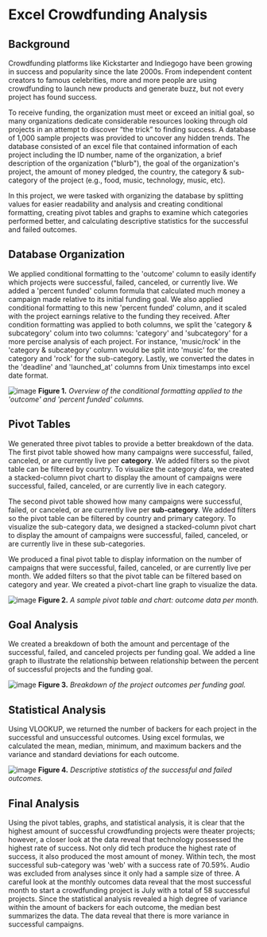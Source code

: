 # Excel Crowdfunding Analysis

## Background
Crowdfunding platforms like Kickstarter and Indiegogo have been growing in success and popularity since the late 2000s. From independent content creators to famous celebrities, more and more people are using crowdfunding to launch new products and generate buzz, but not every project has found success.

To receive funding, the organization must meet or exceed an initial goal, so many organizations dedicate considerable resources looking through old projects in an attempt to discover “the trick” to finding success. A database of 1,000 sample projects was provided to uncover any hidden trends. The database consisted of an excel file that contained information of each project including the ID number, name of the organization, a brief description of the organization ("blurb"), the goal of the organization's project, the amount of money pledged, the country, the category & sub-category of the project (e.g., food, music, technology, music, etc).

In this project, we were tasked with organizing the database by splitting values for easier readability and analysis and creating conditional formatting, creating pivot tables and graphs to examine which categories performed better, and calculating descriptive statistics for the successful and failed outcomes.

## Database Organization
We applied conditional formatting to the 'outcome' column to easily identify which projects were successful, failed, canceled, or currently live. We added a 'percent funded' column formula that calculated much money a campaign made relative to its initial funding goal. We also applied conditional formatting to this new 'percent funded' column, and it scaled with the project earnings relative to the funding they received. After condition formatting was applied to both columns, we split the 'category & subcategory' colum into two columns: 'category' and 'subcategory' for a more percise analysis of each project. For instance, 'music/rock' in the 'category & subcategory' column would be split into 'music' for the category and 'rock' for the sub-category. Lastly, we converted the dates in the 'deadline' and 'launched_at' columns from Unix timestamps into excel date format.

  ![image](https://github.com/nicholaishaw/excel-challenge/assets/135463220/37437e39-4fbd-4c8e-8c24-7a9abeeff169)
  **Figure 1.** *Overview of the conditional formatting applied to the 'outcome' and 'percent funded' columns.*

## Pivot Tables
We generated three pivot tables to provide a better breakdown of the data. The first pivot table showed how many campaigns were successful, failed, canceled, or are currently live per **category**. We added filters so the pivot table can be filtered by country. To visualize the category data, we created a stacked-column pivot chart to display the amount of campaigns were successful, failed, canceled, or are currently live in each category.

The second pivot table showed how many campaigns were successful, failed, or canceled, or are currently live per **sub-category**. We added filters so the pivot table can be filtered by country and primary category. To visualize the sub-category data, we designed a stacked-column pivot chart to display the amount of campaigns were successful, failed, canceled, or are currently live in these sub-categories.

We produced a final pivot table to display information on the number of campaigns that were successful, failed, canceled, or are currently live per month. We added filters so that the pivot table can be filtered based on category and year. We created a pivot-chart line graph to visualize the data.

  ![image](https://github.com/nicholaishaw/excel-challenge/assets/135463220/c3473009-39e8-448f-bdc1-9fdad97521e3)
  **Figure 2.** *A sample pivot table and chart: outcome data per month.*

## Goal Analysis
We created a breakdown of both the amount and percentage of the successful, failed, and canceled projects per funding goal. We added a line graph to illustrate the relationship between relationship between the percent of successful projects and the funding goal.

  ![image](https://github.com/nicholaishaw/excel-challenge/assets/135463220/d144268e-2b00-4791-bc11-f811adba1c04)
  **Figure 3.** *Breakdown of the project outcomes per funding goal.*

## Statistical Analysis
Using VLOOKUP, we returned the number of backers for each project in the successful and unsuccessful outcomes. Using excel formulas, we calculated the mean, median, minimum, and maximum backers and the variance and standard deviations for each outcome.

  ![image](https://github.com/nicholaishaw/excel-challenge/assets/135463220/ef27f623-e166-43e4-bf8d-2b04d4e13bd1)
  **Figure 4.** *Descriptive statistics of the successful and failed outcomes.*

## Final Analysis
Using the pivot tables, graphs, and statistical analysis, it is clear that the highest amount of successful crowdfunding projects were theater projects; however, a closer look at the data reveal that technology possessed the highest rate of success. Not only did tech produce the highest rate of success, it also produced the most amount of money. Within tech, the most successful sub-category was 'web' with a success rate of 70.59%. Audio was excluded from analyses since it only had a sample size of three. A careful look at the monthly outcomes data reveal that the most successful month to start a crowdfunding project is July with a total of 58 successful projects. Since the statistical analysis revealed a high degree of variance within the amount of backers for each outcome, the median best summarizes the data. The data reveal that there is more variance in successful campaigns.
